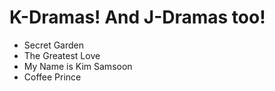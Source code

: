 # K-Dramas! And J-Dramas too!

* Secret Garden
* The Greatest Love
* My Name is Kim Samsoon
* Coffee Prince
